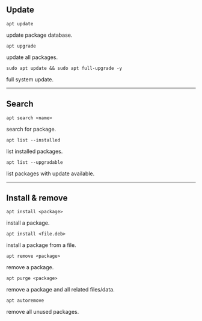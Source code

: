 ## Update

```
apt update
```

update package database.

```
apt upgrade
```

update all packages.

```
sudo apt update && sudo apt full-upgrade -y
```

full system update.

___

## Search

```
apt search <name>
```

search for package.

```
apt list --installed
```

list installed packages.

```
apt list --upgradable
```

list packages with update available.

___

## Install & remove

```
apt install <package>
```

install a package.

```
apt install <file.deb>
```

install a package from a file.

```
apt remove <package>
```

remove a package.

```
apt purge <package>
```

remove a package and all related files/data.

```
apt autoremove
```

remove all unused packages.